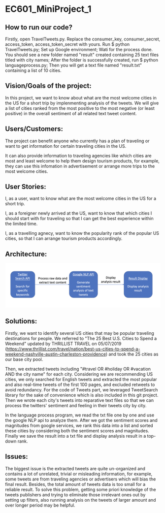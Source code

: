 # EC601_MiniProject_1

## How to run our code?
Firstly, open TravelTweets.py. Replace the consumer_key, consumer_secret, access_token, access_token_secret with yours.
Run $ python TravelTweets.py;
Set up Google environment;
Wati for the process done. You should see a new folder named "result" created containing 25 text files titled with city names;
After the folder is successfully created, run $ python languageprocess.py;
Then you will get a text file named "result.txt" containing a list of 10 cities.

## Vision/Goals of the project:
In this project, we want to know about what are the most welcome cities in the US for a short trip by implenmenting analysis of the tweets. We will give a list of cities ranked from the most positive to the most negative (or least positive) in the overall sentiment of all related text tweet content.

## Users/Customers:
The project can benefit anyone who currently has a plan of traveling or want to get information for certain traveling cities in the US. 

It can also provide information to traveling agencies like which cities are most and least welcome to help them design tourism products, for example, they can use this infomation in advertisement or arrange more trips to the most welcome cities.

## User Stories:
I, as a user, want to know what are the most welcome cities in the US for a short trip.

I, as a foreigner newly arrived at the US, want to know that which cities I should start with for traveling so that I can get the best experience within the limited time.

I, as a travelling agnecy, want to know the popularity rank of the popular US cities, so that I can arrange tourism products accordingly.

## Architecture:
![image text](https://github.com/MengtingSong/EC601_MiniProject_1/blob/master/601_mini1_architecture_v2.png)

## Solutions:
Firstly, we want to identify several US cities that may be popular traveling destinations for people. We referred to "The 25 Best U.S. Cities to Spend a Weekend" updated by THRILLIST TRAVEL on 05/07/2019 (https://www.thrillist.com/travel/nation/best-us-cities-to-spend-a-weekend-nashville-austin-charleston-providence) and took the 25 cities as our base city pool.

Then, we extracted tweets including "#travel OR #holiday OR #vacation AND the city name" for each city. Considering we are recommending US cities, we only searched for English tweets and extracted the most popular and also real-time tweets of the first 100 pages, and excluded retweets to avoid redundancy. For the code of Tweets part, we leveraged TweetSearch library for the sake of convenience which is also included in this git project. Then we wrote each city's tweets into reparative text files so that we can process the twitters' sentiment and feeling in their tweets city by city. 

In the language process program, we read the txt file one by one and use the google NLP api to analyze them. After we got the sentiment scores and magnitudes from google services, we rank this data into a list and sorted these cities by considering both the sentiment scores and magnitudes. Finally we save the result into a txt file and display analysis result in a top-down rank.

## Issues:
The biggest issue is the extracted tweets are quite un-organized and contains a lot of unrelated, trivial or misleading information, for example, some tweets are from traveling agencies or advertisers which will bias the final result. Besides, the total amount of tweets data is too small for a reliable result. To solve this problem, getting some priori knowledge of the tweets publishers and trying to eliminate those irrelevant ones out by setting up filters, also running analysis on the tweets of larger amount and over longer period may be helpful.

